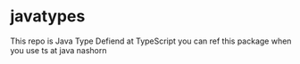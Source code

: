 # javatypes

This repo is Java Type Defiend at TypeScript you can ref this package when you use ts at java nashorn
